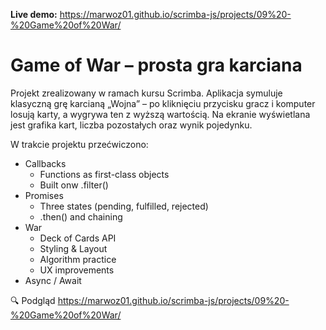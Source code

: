 **Live demo:** https://marwoz01.github.io/scrimba-js/projects/09%20-%20Game%20of%20War/

# Game of War – prosta gra karciana
Projekt zrealizowany w ramach kursu Scrimba.
Aplikacja symuluje klasyczną grę karcianą „Wojna” – po kliknięciu przycisku gracz i komputer losują karty, a wygrywa ten z wyższą wartością. Na ekranie wyświetlana jest grafika kart, liczba pozostałych oraz wynik pojedynku.

W trakcie projektu przećwiczono:
- Callbacks
  - Functions as first-class objects
  - Built onw .filter()
- Promises
  - Three states (pending, fulfilled, rejected)
  - .then() and chaining
- War
  - Deck of Cards API
  - Styling & Layout
  - Algorithm practice
  - UX improvements
- Async / Await

🔍 Podgląd
https://marwoz01.github.io/scrimba-js/projects/09%20-%20Game%20of%20War/
